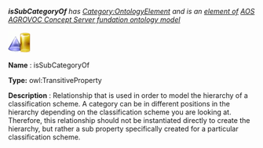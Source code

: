 ___isSubCategoryOf__ 
 has
 [Category:OntologyElement](../../Category/OntologyElement "Category:OntologyElement") 
 and is an
 [element of](../../Property/ElementOf "Property:ElementOf") 
[AOS AGROVOC Concept Server fundation ontology model](../../Submissions/AOS_AGROVOC_Concept_Server_fundation_ontology_model "Submissions:AOS AGROVOC Concept Server fundation ontology model")_




  





[![ObjectProperty](../images/thumb/c/c3/ObjectProperty.gif/45px-ObjectProperty.gif)](../../Image/ObjectProperty.gif "ObjectProperty")


__Name__ 
 : isSubCategoryOf
 



__Type:__ 
 owl:TransitiveProperty
 



__Description__ 
 : Relationship that is used in order to model the hierarchy of a classification scheme. A category can be in different positions in the hierarchy depending on the classification scheme you are looking at. Therefore, this relationship should not be instantiated directly to create the hierarchy, but rather a sub property specifically created for a particular classification scheme.